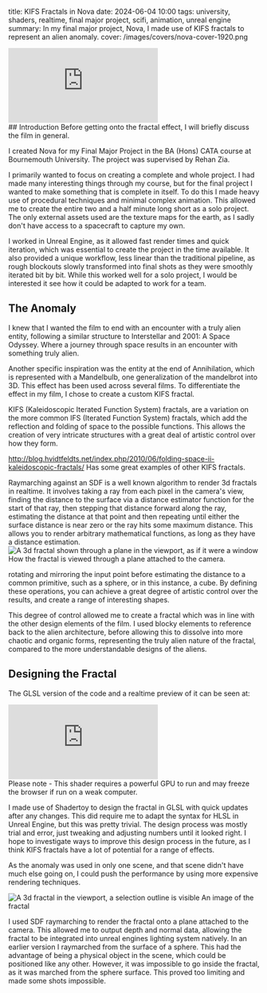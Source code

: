 title: KIFS Fractals in Nova
date: 2024-06-04 10:00
tags: university, shaders, realtime, final major project, scifi, animation, unreal engine
summary: In my final major project, Nova, I made use of KIFS fractals to represent an alien anomaly.
cover: /images/covers/nova-cover-1920.png


<div class="w-full aspect-w-16 aspect-h-9">
    <iframe title="vimeo-player" src="https://player.vimeo.com/video/953466769?h=7f169bcecd" frameborder="0"    allowfullscreen></iframe>
</div>
## Introduction
Before getting onto the fractal effect, I will briefly discuss the film in general.

I created Nova for my Final Major Project in the BA (Hons) CATA course at Bournemouth University. The project was supervised by Rehan Zia.

I primarily wanted to focus on creating a complete and whole project. I had made many interesting things through my course, but for the final project I wanted to make something that is complete in itself. To do this I made heavy use of procedural techniques and minimal complex animation. This allowed me to create the entire two and a half minute long short as a solo project. The only external assets used are the texture maps for the earth, as I sadly don't have access to a spacecraft to capture my own.

I worked in Unreal Engine, as it allowed fast render times and quick iteration, which was essential to create the project in the time available. It also provided a unique workflow, less linear than the traditional pipeline, as rough blockouts slowly transformed into final shots as they were smoothly iterated bit by bit. While this worked well for a solo project, I would be interested it see how it could be adapted to work for a team.

## The Anomaly
I knew that I wanted the film to end with an encounter with a truly alien entity, following a similar structure to Interstellar and 2001: A Space Odyssey. Where a journey through space results in an encounter with something truly alien.

Another specific inspiration was the entity at the end of Annihilation, which is represented with a Mandelbulb, one generalization of the mandelbrot into 3D. This effect has been used across several films. To differentiate the effect in my film, I chose to create a custom KIFS fractal.

KIFS (Kaleidoscopic Iterated Function System) fractals, are a variation on the more common IFS (Iterated Function System) fractals, which add the reflection and folding of space to the possible functions. This allows the creation of very intricate structures with a great deal of artistic control over how they form.

<http://blog.hvidtfeldts.net/index.php/2010/06/folding-space-ii-kaleidoscopic-fractals/> Has some great examples of other KIFS fractals.

Raymarching against an SDF is a well known algorithm to render 3d fractals in realtime. It involves taking a ray from each pixel in the camera's view, finding the distance to the surface via a distance estimator function for the start of that ray, then stepping that distance forward along the ray, estimating the distance at that point and then repeating until either the surface distance is near zero or the ray hits some maximum distance. This allows you to render arbitrary mathematical functions, as long as they have a distance estimation.
![A 3d fractal shown through a plane in the viewport, as if it were a window](/images/misc/nova-fractal-viewport.png)
How the fractal is viewed through a plane attached to the camera.

rotating and mirroring the input point before estimating the distance to a common primitive, such as a sphere, or in this instance, a cube. By defining these operations, you can achieve a great degree of artistic control over the results, and create a range of interesting shapes.

This degree of control allowed me to create a fractal which was in line with the other design elements of the film. I used blocky elements to reference back to the alien architecture, before allowing this to dissolve into more chaotic and organic forms, representing the truly alien nature of the fractal, compared to the more understandable designs of the aliens.

## Designing the Fractal
The GLSL version of the code and a realtime preview of it can be seen at:
<div class="w-full aspect-w-16 aspect-h-9">
    <iframe frameborder="0" src="https://www.shadertoy.com/embed/4fVSRt?gui=true&t=10&paused=true&muted=false" allowfullscreen></iframe>
</div>
<https://www.shadertoy.com/view/4fVSRt>
Please note - This shader requires a powerful GPU to run and may freeze the browser if run on a weak computer.

I made use of Shadertoy to design the fractal in GLSL with quick updates after any changes. This did require me to adapt the syntax for HLSL in Unreal Engine, but this was pretty trivial. The design process was mostly trial and error, just tweaking and adjusting numbers until it looked right. I hope to investigate ways to improve this design process in the future, as I think KIFS fractals have a lot of potential for a range of effects.

As the anomaly was used in only one scene, and that scene didn't have much else going on, I could push the performance by using more expensive rendering techniques.


![A 3d fractal in the viewport, a selection outline is visible](/images/misc/nova-fractal-viewport-2.png)
An image of the fractal

I used SDF raymarching to render the fractal onto a plane attached to the camera. This allowed me to output depth and normal data, allowing the fractal to be integrated into unreal engines lighting system natively. In an earlier version I raymarched from the surface of a sphere. This had the advantage of being a physical object in the scene, which could be positioned like any other. However, it was impossible to go inside the fractal, as it was marched from the sphere surface. This proved too limiting and made some shots impossible.
